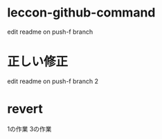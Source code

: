 # leccon-github-command

edit readme on push-f branch

# 正しい修正
edit readme on push-f branch 2

# revert
1の作業
3の作業